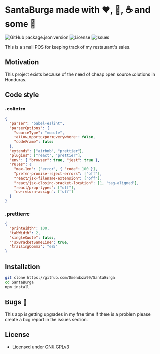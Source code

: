 # SantaBurga made with :heart:, :hamburger:, :coffee: and some :beer:

![GitHub package.json version](https://img.shields.io/github/package-json/v/Dmendoza99/SantaBurga) ![License](https://img.shields.io/github/license/Dmendoza99/SantaBurga.svg) ![Issues](https://img.shields.io/github/issues/Dmendoza99/SantaBurga.svg)

This is a small POS for keeping track of my restaurant's sales.

## Motivation

This project exists because of the need of cheap open source solutions in Honduras.

## Code style
### .eslintrc

```json
{
  "parser": "babel-eslint",
  "parserOptions": {
    "sourceType": "module",
    "allowImportExportEverywhere": false,
    "codeFrame": false
  },
  "extends": ["airbnb", "prettier"],
  "plugins": ["react", "prettier"],
  "env": { "browser": true, "jest": true },
  "rules": {
    "max-len": ["error", { "code": 100 }],
    "prefer-promise-reject-errors": ["off"],
    "react/jsx-filename-extension": ["off"],
    "react/jsx-closing-bracket-location": [1, "tag-aligned"],
    "react/prop-types": ["off"],
    "no-return-assign": ["off"]
  }
}
```

### .prettierrc

```json
{
  "printWidth": 100,
  "tabWidth": 2,
  "singleQuote": false,
  "jsxBracketSameLine": true,
  "trailingComma": "es5"
}
```

## Installation

```bash
git clone https://github.com/Dmendoza99/SantaBurga
cd SantaBurga
npm install
```

## Bugs 🐛

This app is getting upgrades in my free time if there is a problem please create a bug report in the issues section.

## License

- Licensed under [GNU GPLv3](https://github.com/Dmendoza99/SantaBurga/blob/master/LICENSE)

